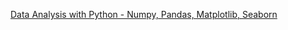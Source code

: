 [Data Analysis with Python - Numpy, Pandas, Matplotlib, Seaborn](https://www.youtube.com/watch?v=r-uOLxNrNk8)
